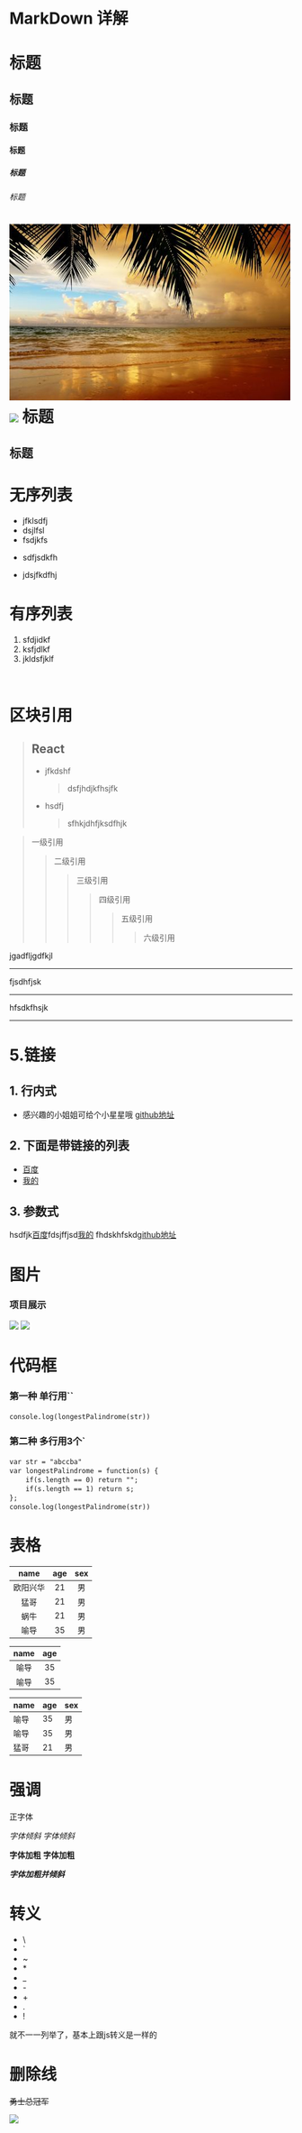 # MarkDown 详解

# 标题
## 标题
### 标题
#### 标题
##### 标题
###### 标题
![](./123.jpg)
![](./123.gif)
标题
===
标题
---


# 无序列表
- jfklsdfj
- dsjlfsl
- fsdjkfs
* sdfjsdkfh
+ jdsjfkdfhj


# 有序列表
1. sfdjidkf
2. ksfjdlkf
3. jkldsfjklf

&nbsp;
# 区块引用
> ## React
>   * jfkdshf
>     >dsfjhdjkfhsjfk
>   * hsdfj
>     >sfhkjdhfjksdfhjk



>一级引用
>>二级引用
>>>三级引用
>>>>四级引用
>>>>>五级引用
>>>>>>六级引用



jgadfljgdfkjl
***

fjsdhfjsk
- - -

hfsdkfhsjk
___


# 5.链接
## 1. 行内式
- 感兴趣的小姐姐可给个小星星哦 [github地址](https://github.com/ouyangxinghua?tab=stars)

## 2. 下面是带链接的列表
* [百度](https://www.baidu.com)
* [我的](https://github.com/ouyangxinghua?tab=stars)

## 3. 参数式

[foo]: http://example.com/ "Optional Title Here"

[foo]: http://example.com/ 'Optional Title Here'

[foo]: http://example.com/ (Optional Title Here)

hsdfjk[百度](https://www.baidu.com)fdsjffjsd[我的](https://github.com/ouyangxinghua?tab=stars) fhdskhfskd[github地址](https://github.com/ouyangxinghua?tab=stars)


# 图片
### 项目展示
![](https://user-gold-cdn.xitu.io/2019/6/13/16b51814c9cab135?imageView2/0/w/1280/h/960/format/webp/ignore-error/1)
![](https://images2015.cnblogs.com/blog/600165/201701/600165-20170121185054312-549083784.png)

# 代码框
### 第一种 单行用``

`console.log(longestPalindrome(str))`

### 第二种 多行用3个`
``` 最长回文子串代码
var str = "abccba"
var longestPalindrome = function(s) {
    if(s.length == 0) return "";
    if(s.length == 1) return s;
};
console.log(longestPalindrome(str))

```


# 表格
| name | age | sex |
|:----:|:-----:|:-----:|
| 欧阳兴华 | 21 | 男 |
| 猛哥 | 21 | 男 |
| 蜗牛 | 21 | 男 |
| 喻导 | 35 | 男 |

name | age 
|:-----:|:-----:|
| 喻导 | 35 |
| 喻导 | 35 |

name | age | sex 
|-|-|-|
 喻导 | 35 | 男 
 喻导 | 35 | 男
 猛哥 | 21 | 男 


# 强调

正字体

*字体倾斜*
_字体倾斜_

**字体加粗**
__字体加粗__

***字体加粗并倾斜***

# 转义
* \\
* \`
* \~
* \*
* \_
* \-
* \+
* \.
* \!

就不一一列举了，基本上跟js转义是一样的

# 删除线

~~勇士总冠军~~

![](https://user-gold-cdn.xitu.io/2018/6/5/163ce7268d8841c2?imageslim)






